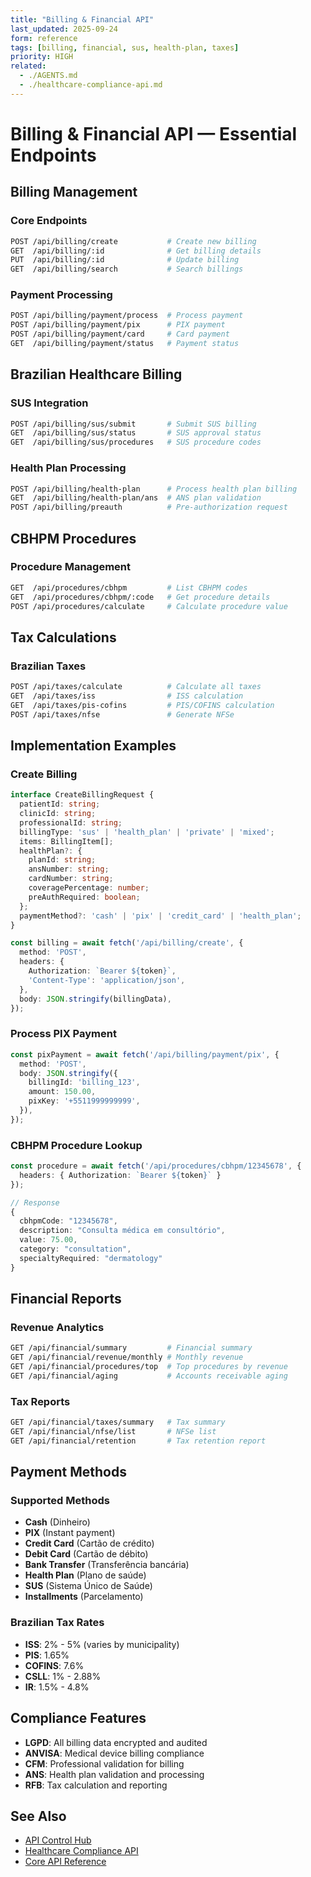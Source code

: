 ```yaml
---
title: "Billing & Financial API"
last_updated: 2025-09-24
form: reference
tags: [billing, financial, sus, health-plan, taxes]
priority: HIGH
related:
  - ./AGENTS.md
  - ./healthcare-compliance-api.md
---
```


# Billing & Financial API — Essential Endpoints

## Billing Management

### Core Endpoints

```bash
POST /api/billing/create           # Create new billing
GET  /api/billing/:id              # Get billing details
PUT  /api/billing/:id              # Update billing
GET  /api/billing/search           # Search billings
```

### Payment Processing

```bash
POST /api/billing/payment/process  # Process payment
POST /api/billing/payment/pix      # PIX payment
POST /api/billing/payment/card     # Card payment
GET  /api/billing/payment/status   # Payment status
```

## Brazilian Healthcare Billing

### SUS Integration

```bash
POST /api/billing/sus/submit       # Submit SUS billing
GET  /api/billing/sus/status       # SUS approval status
GET  /api/billing/sus/procedures   # SUS procedure codes
```

### Health Plan Processing

```bash
POST /api/billing/health-plan      # Process health plan billing
GET  /api/billing/health-plan/ans  # ANS plan validation
POST /api/billing/preauth          # Pre-authorization request
```

## CBHPM Procedures

### Procedure Management

```bash
GET  /api/procedures/cbhpm         # List CBHPM codes
GET  /api/procedures/cbhpm/:code   # Get procedure details
POST /api/procedures/calculate     # Calculate procedure value
```

## Tax Calculations

### Brazilian Taxes

```bash
POST /api/taxes/calculate          # Calculate all taxes
GET  /api/taxes/iss                # ISS calculation
GET  /api/taxes/pis-cofins         # PIS/COFINS calculation
POST /api/taxes/nfse               # Generate NFSe
```

## Implementation Examples

### Create Billing

```typescript
interface CreateBillingRequest {
  patientId: string;
  clinicId: string;
  professionalId: string;
  billingType: 'sus' | 'health_plan' | 'private' | 'mixed';
  items: BillingItem[];
  healthPlan?: {
    planId: string;
    ansNumber: string;
    cardNumber: string;
    coveragePercentage: number;
    preAuthRequired: boolean;
  };
  paymentMethod?: 'cash' | 'pix' | 'credit_card' | 'health_plan';
}

const billing = await fetch('/api/billing/create', {
  method: 'POST',
  headers: {
    Authorization: `Bearer ${token}`,
    'Content-Type': 'application/json',
  },
  body: JSON.stringify(billingData),
});
```

### Process PIX Payment

```typescript
const pixPayment = await fetch('/api/billing/payment/pix', {
  method: 'POST',
  body: JSON.stringify({
    billingId: 'billing_123',
    amount: 150.00,
    pixKey: '+5511999999999',
  }),
});
```

### CBHPM Procedure Lookup

```typescript
const procedure = await fetch('/api/procedures/cbhpm/12345678', {
  headers: { Authorization: `Bearer ${token}` }
});

// Response
{
  cbhpmCode: "12345678",
  description: "Consulta médica em consultório",
  value: 75.00,
  category: "consultation",
  specialtyRequired: "dermatology"
}
```

## Financial Reports

### Revenue Analytics

```bash
GET /api/financial/summary         # Financial summary
GET /api/financial/revenue/monthly # Monthly revenue
GET /api/financial/procedures/top  # Top procedures by revenue
GET /api/financial/aging           # Accounts receivable aging
```

### Tax Reports

```bash
GET /api/financial/taxes/summary   # Tax summary
GET /api/financial/nfse/list       # NFSe list
GET /api/financial/retention       # Tax retention report
```

## Payment Methods

### Supported Methods

- **Cash** (Dinheiro)
- **PIX** (Instant payment)
- **Credit Card** (Cartão de crédito)
- **Debit Card** (Cartão de débito)
- **Bank Transfer** (Transferência bancária)
- **Health Plan** (Plano de saúde)
- **SUS** (Sistema Único de Saúde)
- **Installments** (Parcelamento)

### Brazilian Tax Rates

- **ISS**: 2% - 5% (varies by municipality)
- **PIS**: 1.65%
- **COFINS**: 7.6%
- **CSLL**: 1% - 2.88%
- **IR**: 1.5% - 4.8%

## Compliance Features

- **LGPD**: All billing data encrypted and audited
- **ANVISA**: Medical device billing compliance
- **CFM**: Professional validation for billing
- **ANS**: Health plan validation and processing
- **RFB**: Tax calculation and reporting

## See Also

- [API Control Hub](./AGENTS.md)
- [Healthcare Compliance API](./healthcare-compliance-api.md)
- [Core API Reference](./core-api.md)
